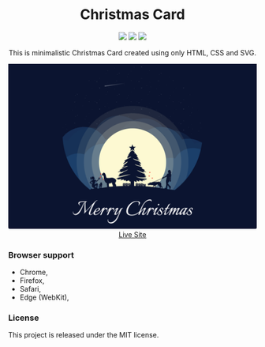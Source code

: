 <h1 align="center">Christmas Card</h1>

<p align="center">
  <img src="https://img.shields.io/badge/Made%20with-HTML+CSS+SVG-64b587.svg" />
  <img src="https://img.shields.io/badge/license-MIT-blue.svg" />
  <img src="https://img.shields.io/website-up-down-green-red/http/xmas.tynior.com.svg" />

</p>

<p align="center">This is minimalistic Christmas Card created using only HTML, CSS and SVG.</p>

<p align="center">
  <a href="https://xmas.tynior.com" target="_blank">
    <img src="assets/thumbnail.png" width="900px">
    <br>
    Live Site
  </a>
</p>

### Browser support

- Chrome,
- Firefox,
- Safari,
- Edge (WebKit),

### License

This project is released under the MIT license.
